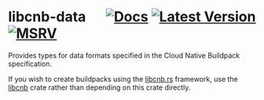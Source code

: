 # libcnb-data &emsp; [![Docs]][docs.rs] [![Latest Version]][crates.io] [![MSRV]][install-rust]

Provides types for data formats specified in the Cloud Native Buildpack specification.

If you wish to create buildpacks using the [libcnb.rs](https://github.com/heroku/libcnb.rs)
framework, use the [libcnb](https://crates.io/crates/libcnb) crate rather than depending
on this crate directly.

[Docs]: https://img.shields.io/docsrs/libcnb-data
[docs.rs]: https://docs.rs/libcnb-data/latest/libcnb_data/
[Latest Version]: https://img.shields.io/crates/v/libcnb-data.svg
[crates.io]: https://crates.io/crates/libcnb-data
[MSRV]: https://img.shields.io/badge/MSRV-rustc_1.76+-lightgray.svg
[install-rust]: https://www.rust-lang.org/tools/install
